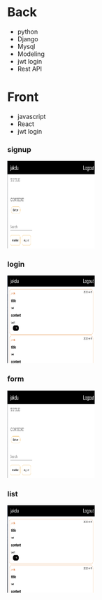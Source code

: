 # Back

- python
- Django
- Mysql
- Modeling
- jwt login
- Rest API

# Front

- javascript
- React
- jwt login

### signup

<img src="https://github.com/smilejakdu/todo-app-react/blob/master/src/util/image/form.png" width="200" height="200">

### login

<img src="https://github.com/smilejakdu/todo-app-react/blob/master/src/util/image/list.png" width="200" height="200">

### form

<img src="https://github.com/smilejakdu/todo-app-react/blob/master/src/util/image/form.png" width="200" height="200">

### list

<img src="https://github.com/smilejakdu/todo-app-react/blob/master/src/util/image/list.png" width="200" height="200">
